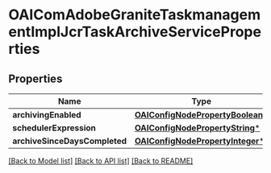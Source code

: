 # OAIComAdobeGraniteTaskmanagementImplJcrTaskArchiveServiceProperties

## Properties
Name | Type | Description | Notes
------------ | ------------- | ------------- | -------------
**archivingEnabled** | [**OAIConfigNodePropertyBoolean***](OAIConfigNodePropertyBoolean.md) |  | [optional] 
**schedulerExpression** | [**OAIConfigNodePropertyString***](OAIConfigNodePropertyString.md) |  | [optional] 
**archiveSinceDaysCompleted** | [**OAIConfigNodePropertyInteger***](OAIConfigNodePropertyInteger.md) |  | [optional] 

[[Back to Model list]](../README.md#documentation-for-models) [[Back to API list]](../README.md#documentation-for-api-endpoints) [[Back to README]](../README.md)


